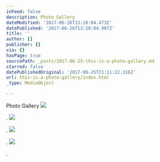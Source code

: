 ```yaml
---
inFeed: false
description: Photo Gallery
dateModified: '2017-06-26T13:20:04.473Z'
datePublished: '2017-06-26T13:20:04.987Z'
title: ''
author: []
publisher: {}
via: {}
hasPage: true
sourcePath: _posts/2017-06-25-this-is-a-photo-gallery.md
starred: false
datePublishedOriginal: '2017-06-25T21:11:22.316Z'
url: this-is-a-photo-gallery/index.html
_type: MediaObject

---
```

Photo Gallery
![](https://the-grid-user-content.s3-us-west-2.amazonaws.com/a276f725-c204-467e-bc17-d9422f373677.jpg)

.
![](https://the-grid-user-content.s3-us-west-2.amazonaws.com/7b776e98-e5d2-4ec0-b131-ae3682e34b5c.jpg)

.
![](https://the-grid-user-content.s3-us-west-2.amazonaws.com/8373c563-7444-495b-8ea8-80b8557e4ac8.jpg)

.
![](https://the-grid-user-content.s3-us-west-2.amazonaws.com/95375b11-692b-4e56-a430-93f9f24f8c28.jpg)

.